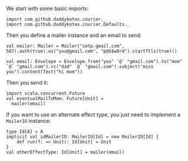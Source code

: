 We start with some basic imports:

```tut
import com.github.daddykotex.courier._
import com.github.daddykotex.courier.Defaults._
```

Then you define a mailer instance and an email to send:

```tut
val mailer: Mailer = Mailer("smtp.gmail.com", 587).auth(true).as("you@gmail.com", "p@$$w0rd").startTtls(true)()

val email: Envelope = Envelope.from("you" `@` "gmail.com").to("mom" `@` "gmail.com").cc("dad" `@` "gmail.com").subject("miss you").content(Text("hi mom"))

```

Then you send it:
```tut
import scala.concurrent.Future
val eventualMailToMom: Future[Unit] =
  mailer(email)
```

If you want to use an alternate effect type, you just need to implement a `MailerIO` instance:
```tut
type Id[A] = A
implicit val idMailerIO: MailerIO[Id] = new MailerIO[Id] {
    def run(f: => Unit): Id[Unit] = Unit
}
val otherEffectType: Id[Unit] = mailer(email)
```